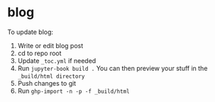 # blog

To update blog:
1. Write or edit blog post
2. cd to repo root
3. Update `_toc.yml` if needed
4. Run `jupyter-book build .`  You can then preview your stuff in the `_build/html directory`
5. Push changes to git
6. Run `ghp-import -n -p -f _build/html`
